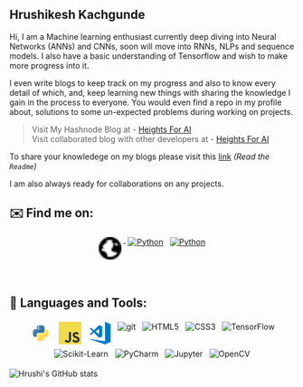 ## Hrushikesh Kachgunde

 Hi, I am a Machine learning enthusiast currently deep diving into Neural Networks (ANNs) and CNNs, soon will move into RNNs, NLPs and sequence models. I also have a basic understanding of Tensorflow and wish to make more progress into it.

 I even write blogs to keep track on my progress and also to know every detail of which, and, keep learning new things with sharing the knowledge I gain in the process to everyone. You would even find a repo in my profile about, solutions to some un-expected problems during working on projects. <br>
> Visit My Hashnode Blog at - [Heights For AI](https://heightsforai.hashnode.dev/) <br>
> Visit collaborated blog with other developers at - [Heights For AI](https://hrushi11.github.io/Heights-for-AI/)

To share your knowledege on my blogs please visit this [link](https://github.com/Hrushi11/Hrushi11.github.io) *(Read the `Readme`)*

I am also always ready for collaborations on any projects. 

## ✉️ Find me on:


<p align="center">
 <a href="https://heightsforai.hashnode.dev/" target="_blank" rel="noopener noreferrer"> <img src="https://raw.githubusercontent.com/iconic/open-iconic/master/svg/globe.svg" alt="Python" height="40" style="vertical-align:top; margin:4px"> </a>
 <a href="https://www.linkedin.com/in/hrushikesh-kachgunde-73a90b186/" target="_blank" rel="noopener noreferrer"> <img src="https://cdn.jsdelivr.net/npm/simple-icons@v3/icons/linkedin.svg" alt="Python" height="40" style="vertical-align:top; margin:4px"></a>
 <a href="mailto:hrushiskachgunde@gmail.com"> <img src="https://cdn.jsdelivr.net/npm/simple-icons@v3/icons/gmail.svg" alt="Python" height="40" style="vertical-align:top; margin:4px"></a>
</p>

<br />

## 🧰 Languages and Tools:
<p align="center">
<img src="https://raw.githubusercontent.com/github/explore/80688e429a7d4ef2fca1e82350fe8e3517d3494d/topics/python/python.png" alt="Python" height="40" style="vertical-align:top; margin:4px">
<img src="https://raw.githubusercontent.com/github/explore/80688e429a7d4ef2fca1e82350fe8e3517d3494d/topics/javascript/javascript.png" alt="Javascript" height="40" style="vertical-align:top; margin:4px">
<img src="https://raw.githubusercontent.com/github/explore/80688e429a7d4ef2fca1e82350fe8e3517d3494d/topics/visual-studio-code/visual-studio-code.png" alt="VS Code" height="40" style="vertical-align:top; margin:4px">
<img src="https://www.vectorlogo.zone/logos/git-scm/git-scm-icon.svg" alt="git" height="40" style="vertical-align:top; margin:4px">
<img src="https://encrypted-tbn0.gstatic.com/images?q=tbn:ANd9GcS2PD2yAr4Tt4TG62BatFqSltJmYLO1_DFUqA&usqp=CAU" alt="HTML5" height="40" style="vertical-align:top; margin:4px">
<img src="https://image.flaticon.com/icons/png/128/919/919826.png" alt="CSS3" height="40" style="vertical-align:top; margin:4px">
<img src="https://icon2.cleanpng.com/20180408/opq/kisspng-tensorflow-deep-learning-keras-machine-learning-ca-thumbtack-5ac9a96372aeb5.5262838015231655394698.jpg" alt="TensorFlow" height="40" style="vertical-align:top; margin:4px">
<img src="https://seeklogo.com/images/S/scikit-learn-logo-8766D07E2E-seeklogo.com.png" alt="Scikit-Learn" height="40" style="vertical-align:top; margin:4px">
<img src="https://img.icons8.com/color/2x/pycharm.png" alt="PyCharm" height="40" style="vertical-align:top; margin:4px">
<img src="https://www.seekpng.com/png/full/807-8079213_jupyter-sq-text-jupyter-notebook-logo-png.png" alt="Jupyter" height="40" style="vertical-align:top; margin:4px">
<img src="https://encrypted-tbn0.gstatic.com/images?q=tbn:ANd9GcRnO6HXTZrXsDZ9QJGhFmHrh_AC13gLlkFG1w&usqp=CAU" alt="OpenCV" height="40" style="vertical-align:top; margin:4px">
</p>

![Hrushi's GitHub stats](https://github-readme-stats.vercel.app/api?username=Hrushi11&show_icons=true&theme=radical)





